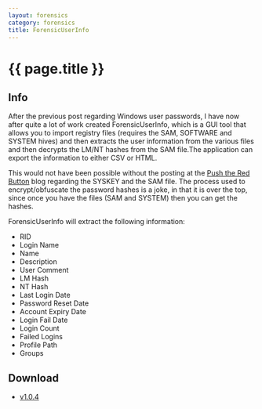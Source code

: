 ```yaml
---
layout: forensics
category: forensics
title: ForensicUserInfo
---
```


# {{ page.title }} #

## Info ##

After the previous post regarding Windows user passwords, I have now after quite a lot of work created ForensicUserInfo, which is a GUI tool that allows you to import registry files (requires the SAM, SOFTWARE and SYSTEM hives) and then extracts the user information from the various files and then decrypts the LM/NT hashes from the SAM file.The application can export the information to either CSV or HTML. 

This would not have been possible without the posting at the [Push the Red Button](http://moyix.blogspot.com/2008/02/syskey-and-sam.html) blog regarding the SYSKEY and the SAM file. The process used to encrypt/obfuscate the password hashes is a joke, in that it is over the top, since once you have the files (SAM and SYSTEM) then you can get the hashes. 

ForensicUserInfo will extract the following information: 

- RID
- Login Name
- Name
- Description
- User Comment
- LM Hash
- NT Hash
- Last Login Date
- Password Reset Date
- Account Expiry Date
- Login Fail Date
- Login Count
- Failed Logins
- Profile Path
- Groups

## Download ##
- [v1.0.4](/downloads/ForensicUserInfo.v.1.0.4.zip) 